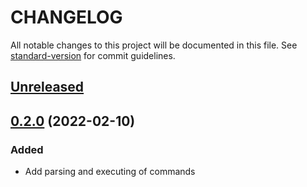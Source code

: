 # CHANGELOG

All notable changes to this project will be documented in this file. See [standard-version](https://github.com/conventional-changelog/standard-version) for commit guidelines.

## [Unreleased](https://github.com/motdotla/dotenv-expand/compare/v0.2.0...master)

## [0.2.0](https://github.com/motdotla/dotenv-expand/compare/v0.1.0...v0.2.0) (2022-02-10)

### Added

- Add parsing and executing of commands
